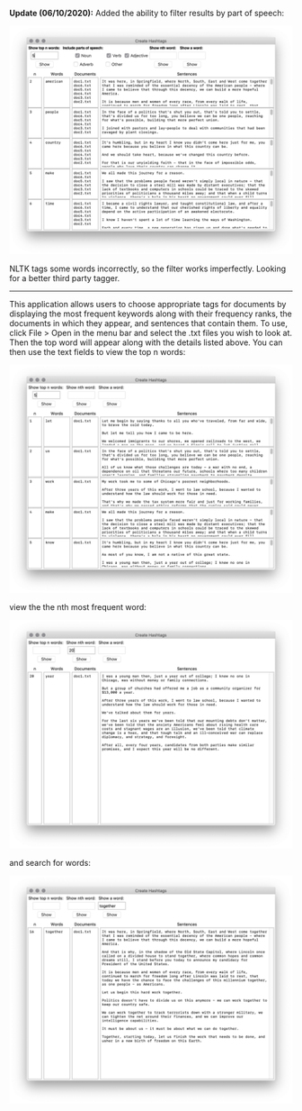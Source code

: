 **Update (06/10/2020):** Added the ability to filter results by part of speech:

![](https://github.com/aforehand/data_science/blob/master/create%20hashtags/filter_pos.png)

NLTK tags some words incorrectly, so the filter works imperfectly. Looking for a better third party tagger.

---
This application allows users to choose appropriate tags for documents by displaying the most frequent keywords along with their frequency ranks, the documents in which they appear, and sentences that contain them. To use, click File > Open in the menu bar and select the .txt files you wish to look at. Then the top word will appear along with the details listed above. You can then use the text fields to view the top n words:

![](https://github.com/aforehand/data_science/blob/master/create%20hashtags/top_5_words.png)

view the the nth most frequent word:

![](https://github.com/aforehand/data_science/blob/master/create%20hashtags/show_nth_word.png)

and search for words:

![](https://github.com/aforehand/data_science/blob/master/create%20hashtags/show_a_word.png)

